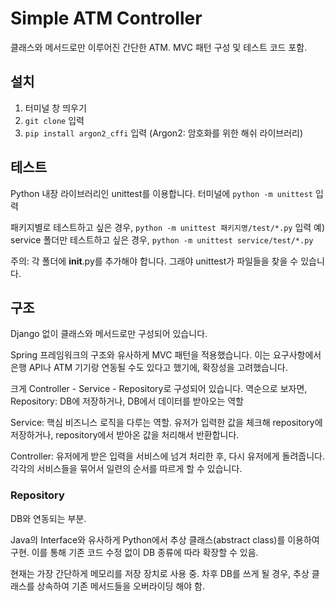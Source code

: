 # Simple ATM Controller

클래스와 메서드로만 이루어진 간단한 ATM.
MVC 패턴 구성 및 테스트 코드 포함.

## 설치
1. 터미널 창 띄우기
2. `git clone` 입력
3. `pip install argon2_cffi` 입력
  (Argon2: 암호화를 위한 해쉬 라이브러리)

## 테스트
Python 내장 라이브러리인 unittest를 이용합니다.
터미널에 `python -m unittest` 입력

패키지별로 테스트하고 싶은 경우, `python -m unittest 패키지명/test/*.py` 입력
예) service 폴더만 테스트하고 싶은 경우,  `python -m unittest service/test/*.py`

주의: 각 폴더에 __init__.py를 추가해야 합니다.
그래야 unittest가 파일들을 찾을 수 있습니다.


## 구조
Django 없이 클래스와 메서드로만 구성되어 있습니다.

Spring 프레임워크의 구조와 유사하게 MVC 패턴을 적용했습니다.
이는 요구사항에서 은행 API나 ATM 기기랑 연동될 수도 있다고 했기에,
확장성을 고려했습니다.

크게 Controller - Service - Repository로 구성되어 있습니다.
역순으로 보자면,
Repository: DB에 저장하거나, DB에서 데이터를 받아오는 역할

Service: 핵심 비즈니스 로직을 다루는 역할. 
유저가 입력한 값을 체크해 repository에 저장하거나,
repository에서 받아온 값을 처리해서 반환합니다.

Controller: 유저에게 받은 입력을 서비스에 넘겨 처리한 후, 다시 유저에게 돌려줍니다.
각각의 서비스들을 묶어서 일련의 순서를 따르게 할 수 있습니다.

### Repository
DB와 연동되는 부분.

Java의 Interface와 유사하게 Python에서 추상 클래스(abstract class)를 이용하여 구현.
이를 통해 기존 코드 수정 없이 DB 종류에 따라 확장할 수 있음.

현재는 가장 간단하게 메모리를 저장 장치로 사용 중.
차후 DB를 쓰게 될 경우, 추상 클래스를 상속하여 기존 메서드들을 오버라이딩 해야 함.

